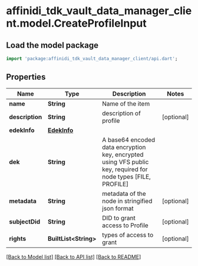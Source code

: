 # affinidi_tdk_vault_data_manager_client.model.CreateProfileInput

## Load the model package

```dart
import 'package:affinidi_tdk_vault_data_manager_client/api.dart';
```

## Properties

| Name            | Type                        | Description                                                                                                   | Notes      |
| --------------- | --------------------------- | ------------------------------------------------------------------------------------------------------------- | ---------- |
| **name**        | **String**                  | Name of the item                                                                                              |
| **description** | **String**                  | description of profile                                                                                        | [optional] |
| **edekInfo**    | [**EdekInfo**](EdekInfo.md) |                                                                                                               |
| **dek**         | **String**                  | A base64 encoded data encryption key, encrypted using VFS public key, required for node types [FILE, PROFILE] |
| **metadata**    | **String**                  | metadata of the node in stringified json format                                                               | [optional] |
| **subjectDid**  | **String**                  | DID to grant access to Profile                                                                                | [optional] |
| **rights**      | **BuiltList&lt;String&gt;** | types of access to grant                                                                                      | [optional] |

[[Back to Model list]](../README.md#documentation-for-models) [[Back to API list]](../README.md#documentation-for-api-endpoints) [[Back to README]](../README.md)
